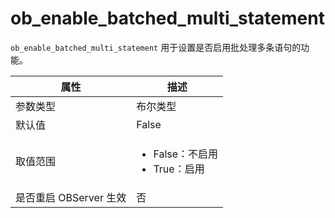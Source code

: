 ob_enable_batched_multi_statement
======================================================

`ob_enable_batched_multi_statement` 用于设置是否启用批处理多条语句的功能。

|      **属性**      |                                                    **描述**                                                     |
|------------------|--------------------------------------------------------------------------------------------------------------|
| 参数类型             | 布尔类型                                                                                                          |
| 默认值              | False                                                                                                         |
| 取值范围             | <ul><li>False：不启用</li><li>True：启用</li></ul>     |
| 是否重启 OBServer 生效 | 否                                                                                                             |
